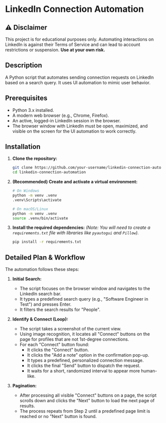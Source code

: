 # LinkedIn Connection Automation

## ⚠️ Disclaimer

This project is for educational purposes only. Automating interactions on LinkedIn is against their Terms of Service and can lead to account restrictions or suspension. **Use at your own risk.**

## Description

A Python script that automates sending connection requests on LinkedIn based on a search query. It uses UI automation to mimic user behavior.

## Prerequisites

- Python 3.x installed.
- A modern web browser (e.g., Chrome, Firefox).
- An active, logged-in LinkedIn session in the browser.
- The browser window with LinkedIn must be open, maximized, and visible on the screen for the UI automation to work correctly.

## Installation

1. **Clone the repository:**

    ```bash
    git clone https://github.com/your-username/linkedin-connection-automation.git
    cd linkedin-connection-automation
    ```

2. **(Recommended) Create and activate a virtual environment:**

    ```bash
    # On Windows
    python -m venv .venv
    .venv\Scripts\activate

    # On macOS/Linux
    python -m venv .venv
    source .venv/bin/activate
    ```

3. **Install the required dependencies:**
    *(Note: You will need to create a `requirements.txt` file with libraries like `pyautogui` and `Pillow`).*

    ```bash
    pip install -r requirements.txt
    ```

## Detailed Plan & Workflow

The automation follows these steps:

1. **Initial Search:**
    - The script focuses on the browser window and navigates to the LinkedIn search bar.
    - It types a predefined search query (e.g., "Software Engineer in Test") and presses Enter.
    - It filters the search results for "People".

2. **Identify & Connect (Loop):**
    - The script takes a screenshot of the current view.
    - Using image recognition, it locates all "Connect" buttons on the page for profiles that are not 1st-degree connections.
    - For each "Connect" button found:
        - It clicks the "Connect" button.
        - It clicks the "Add a note" option in the confirmation pop-up.
        - It types a predefined, personalized connection message.
        - It clicks the final "Send" button to dispatch the request.
        - It waits for a short, randomized interval to appear more human-like.

3. **Pagination:**
    - After processing all visible "Connect" buttons on a page, the script scrolls down and clicks the "Next" button to load the next page of results.
    - The process repeats from Step 2 until a predefined page limit is reached or no "Next" button is found.
